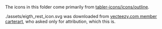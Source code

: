 The icons in this folder come primarily from [tabler-icons/icons/outline](https://github.com/tabler/tabler-icons/tree/main/icons/outline).

./assets/eigth_rest_icon.svg was downloaded from [vecteezy.com member carterart](https://www.vecteezy.com/members/carterart), who asked only for attribution, which this is.
